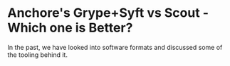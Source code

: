 # Anchore's Grype+Syft vs Scout - Which one is Better?

In the past, we have looked into software formats and discussed some of the tooling behind it.